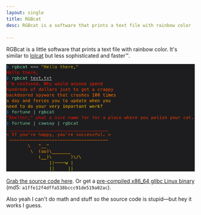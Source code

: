 ```yaml
---
layout: single
title: RGBcat
desc: RGBcat is a software that prints a text file with rainbow color

---
```


RGBcat is a little software that prints a text file with rainbow color. It's similar to [lolcat](https://github.com/busyloop/lolcat/) but less sophisticated and faster™.

![RGBcat screenshot](rgbcat.png)

[Grab the source code here](rgbcat.c). Or get a [pre-compiled x86\_64 glibc Linux binary](rgbcat) (md5: `a1ffe12f4dffa538bccc91de519a02ac`).

Also yeah I can't do math and stuff so the source code is stupid—but hey it works I guess.
